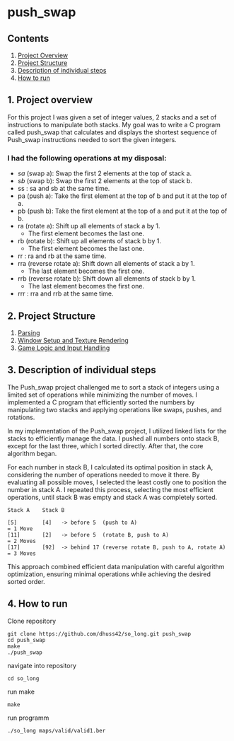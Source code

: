 # push_swap

## Contents

1. [Project Overview](#1-Project-overview)
2. [Project Structure](#2-Project-Structure)
3. [Description of individual steps](#3-Description-of-individual-steps)
4. [How to run](#4-How-to-run)

## 1. Project overview

For this project I was given a set of integer values, 2 stacks and a set of instructions to manipulate both stacks. My goal was to write a C program called push_swap that calculates and displays the shortest sequence of Push_swap instructions needed to sort the given integers.  

### I had the following operations at my disposal:

- *sa* (swap a): Swap the first 2 elements at the top of stack a.
- *sb* (swap b): Swap the first 2 elements at the top of stack b.
- ss : sa and sb at the same time.
- pa (push a): Take the first element at the top of b and put it at the top of a.
- pb (push b): Take the first element at the top of a and put it at the top of b.
- ra (rotate a): Shift up all elements of stack a by 1.
  - The first element becomes the last one.
- rb (rotate b): Shift up all elements of stack b by 1.
  - The first element becomes the last one.
- rr : ra and rb at the same time.
- rra (reverse rotate a): Shift down all elements of stack a by 1.
  - The last element becomes the first one.
- rrb (reverse rotate b): Shift down all elements of stack b by 1.
  - The last element becomes the first one.
- rrr : rra and rrb at the same time.

## 2. Project Structure

1. [Parsing](#parsing)
2. [Window Setup and Texture Rendering](#Window-Setup-and-Texture-Rendering)
3. [Game Logic and Input Handling](#Game-Logic-and-Input-Handling)

## 3. Description of individual steps

The Push_swap project challenged me to sort a stack of integers using a limited set of operations while minimizing the number of moves. I implemented a C program that efficiently sorted the numbers by manipulating two stacks and applying operations like swaps, pushes, and rotations.

In my implementation of the Push_swap project, I utilized linked lists for the stacks to efficiently manage the data. I pushed all numbers onto stack B, except for the last three, which I sorted directly. After that, the core algorithm began.

For each number in stack B, I calculated its optimal position in stack A, considering the number of operations needed to move it there. By evaluating all possible moves, I selected the least costly one to position the number in stack A. I repeated this process, selecting the most efficient operations, until stack B was empty and stack A was completely sorted.

```
Stack A    Stack B

[5]        [4]   -> before 5  (push to A)                              = 1 Move  
[11]       [2]   -> before 5  (rotate B, push to A)                    = 2 Moves  
[17]       [92]  -> behind 17 (reverse rotate B, push to A, rotate A)  = 3 Moves  
```

This approach combined efficient data manipulation with careful algorithm optimization, ensuring minimal operations while achieving the desired sorted order.

## 4. How to run

Clone repository
```
git clone https://github.com/dhuss42/so_long.git push_swap
cd push_swap
make
./push_swap
```

navigate into repository
```
cd so_long
```

run make
```
make
```

run programm
```
./so_long maps/valid/valid1.ber 
```

